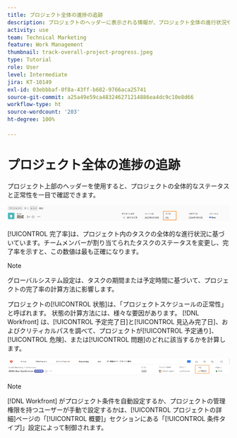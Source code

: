 ```yaml
---
title: プロジェクト全体の進捗の追跡
description: プロジェクトのヘッダーに表示される情報が、プロジェクト全体の進行状況や正常性を追跡するのにいかに役立つかを説明します。
activity: use
team: Technical Marketing
feature: Work Management
thumbnail: track-overall-project-progress.jpeg
type: Tutorial
role: User
level: Intermediate
jira: KT-10149
exl-id: 03ebbbaf-0f8a-43ff-b682-9766aca25741
source-git-commit: a25a49e59ca483246271214886ea4dc9c10e8d66
workflow-type: ht
source-wordcount: '203'
ht-degree: 100%

---
```


# プロジェクト全体の進捗の追跡

プロジェクト上部のヘッダーを使用すると、プロジェクトの全体的なステータスと正常性を一目で確認できます。

![[!UICONTROL 完了率を表示するプロジェクトヘッダー]](assets/planner-fund-percent-complete.png)

[!UICONTROL 完了率]は、プロジェクト内のタスクの全体的な進行状況に基づいています。チームメンバーが割り当てられたタスクのステータスを変更し、完了率を示すと、この数値は最も正確になります。

>[!NOTE]
>
>グローバルシステム設定は、タスクの期間または予定時間に基づいて、プロジェクトの完了率の計算方法に影響します。

プロジェクトの[!UICONTROL 状態]は、「プロジェクトスケジュールの正常性」と呼ばれます。 状態の計算方法には、様々な要因があります。 [!DNL Workfront] は、[!UICONTROL 予定完了日]と[!UICONTROL 見込み完了日]、およびクリティカルパスを調べて、プロジェクトが[!UICONTROL 予定通り]、[!UICONTROL 危険]、または[!UICONTROL 問題]のどれに該当するかを計算します。

![[!UICONTROL 状態を表示するプロジェクトヘッダー]](assets/planner-fund-condition.png)

>[!NOTE]
>
>[!DNL Workfront] がプロジェクト条件を自動設定するか、プロジェクトの管理権限を持つユーザーが手動で設定するかは、[!UICONTROL プロジェクトの詳細]ページの「[!UICONTROL 概要]」セクションにある「[!UICONTROL 条件タイプ]」設定によって制御されます。

<!---
learn more urls
Project percent complete overview
Overview of project condition and condition type
--->

